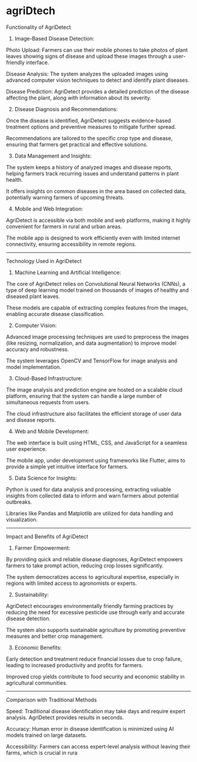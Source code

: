 # agriDtech
Functionality of AgriDetect

1. Image-Based Disease Detection:

Photo Upload: Farmers can use their mobile phones to take photos of plant leaves showing signs of disease and upload these images through a user-friendly interface.

Disease Analysis: The system analyzes the uploaded images using advanced computer vision techniques to detect and identify plant diseases.

Disease Prediction: AgriDetect provides a detailed prediction of the disease affecting the plant, along with information about its severity.



2. Disease Diagnosis and Recommendations:

Once the disease is identified, AgriDetect suggests evidence-based treatment options and preventive measures to mitigate further spread.

Recommendations are tailored to the specific crop type and disease, ensuring that farmers get practical and effective solutions.



3. Data Management and Insights:

The system keeps a history of analyzed images and disease reports, helping farmers track recurring issues and understand patterns in plant health.

It offers insights on common diseases in the area based on collected data, potentially warning farmers of upcoming threats.



4. Mobile and Web Integration:

AgriDetect is accessible via both mobile and web platforms, making it highly convenient for farmers in rural and urban areas.

The mobile app is designed to work efficiently even with limited internet connectivity, ensuring accessibility in remote regions.





---

Technology Used in AgriDetect

1. Machine Learning and Artificial Intelligence:

The core of AgriDetect relies on Convolutional Neural Networks (CNNs), a type of deep learning model trained on thousands of images of healthy and diseased plant leaves.

These models are capable of extracting complex features from the images, enabling accurate disease classification.



2. Computer Vision:

Advanced image processing techniques are used to preprocess the images (like resizing, normalization, and data augmentation) to improve model accuracy and robustness.

The system leverages OpenCV and TensorFlow for image analysis and model implementation.



3. Cloud-Based Infrastructure:

The image analysis and prediction engine are hosted on a scalable cloud platform, ensuring that the system can handle a large number of simultaneous requests from users.

The cloud infrastructure also facilitates the efficient storage of user data and disease reports.



4. Web and Mobile Development:

The web interface is built using HTML, CSS, and JavaScript for a seamless user experience.

The mobile app, under development using frameworks like Flutter, aims to provide a simple yet intuitive interface for farmers.



5. Data Science for Insights:

Python is used for data analysis and processing, extracting valuable insights from collected data to inform and warn farmers about potential outbreaks.

Libraries like Pandas and Matplotlib are utilized for data handling and visualization.





---

Impact and Benefits of AgriDetect

1. Farmer Empowerment:

By providing quick and reliable disease diagnoses, AgriDetect empowers farmers to take prompt action, reducing crop losses significantly.

The system democratizes access to agricultural expertise, especially in regions with limited access to agronomists or experts.



2. Sustainability:

AgriDetect encourages environmentally friendly farming practices by reducing the need for excessive pesticide use through early and accurate disease detection.

The system also supports sustainable agriculture by promoting preventive measures and better crop management.



3. Economic Benefits:

Early detection and treatment reduce financial losses due to crop failure, leading to increased productivity and profits for farmers.

Improved crop yields contribute to food security and economic stability in agricultural communities.





---

Comparison with Traditional Methods

Speed: Traditional disease identification may take days and require expert analysis. AgriDetect provides results in seconds.

Accuracy: Human error in disease identification is minimized using AI models trained on large datasets.

Accessibility: Farmers can access expert-level analysis without leaving their farms, which is crucial in rura

